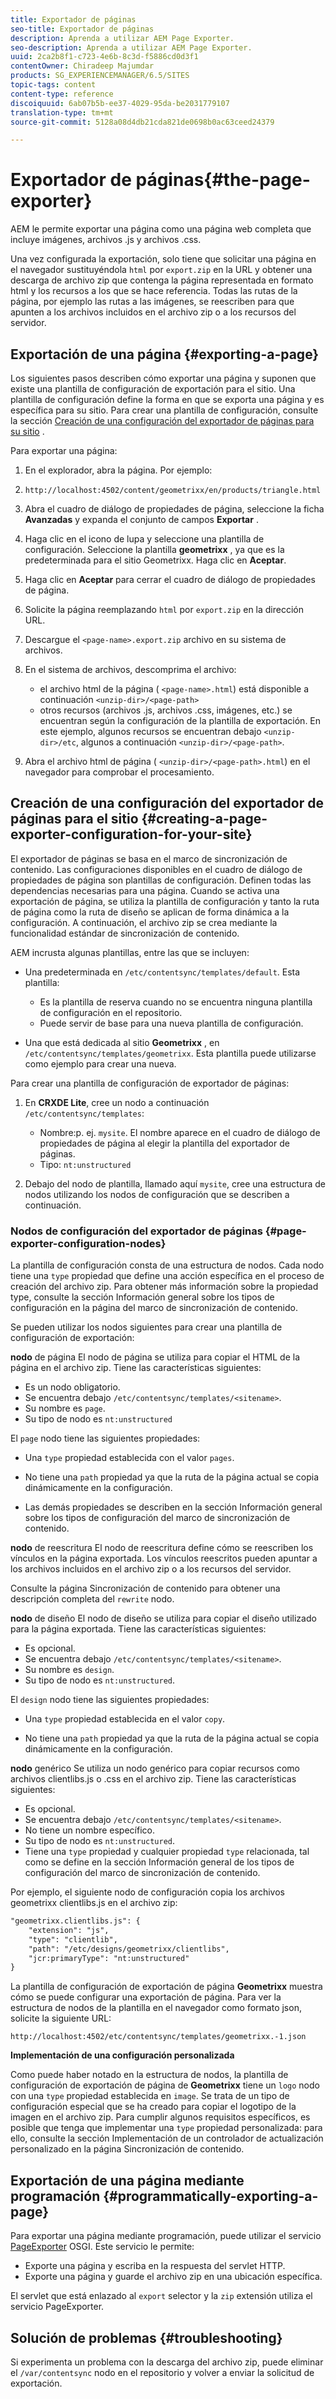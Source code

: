 ```yaml
---
title: Exportador de páginas
seo-title: Exportador de páginas
description: Aprenda a utilizar AEM Page Exporter.
seo-description: Aprenda a utilizar AEM Page Exporter.
uuid: 2ca2b8f1-c723-4e6b-8c3d-f5886cd0d3f1
contentOwner: Chiradeep Majumdar
products: SG_EXPERIENCEMANAGER/6.5/SITES
topic-tags: content
content-type: reference
discoiquuid: 6ab07b5b-ee37-4029-95da-be2031779107
translation-type: tm+mt
source-git-commit: 5128a08d4db21cda821de0698b0ac63ceed24379

---
```



# Exportador de páginas{#the-page-exporter}

AEM le permite exportar una página como una página web completa que incluye imágenes, archivos .js y archivos .css.

Una vez configurada la exportación, solo tiene que solicitar una página en el navegador sustituyéndola `html` por `export.zip` en la URL y obtener una descarga de archivo zip que contenga la página representada en formato html y los recursos a los que se hace referencia. Todas las rutas de la página, por ejemplo las rutas a las imágenes, se reescriben para que apunten a los archivos incluidos en el archivo zip o a los recursos del servidor.

## Exportación de una página {#exporting-a-page}

Los siguientes pasos describen cómo exportar una página y suponen que existe una plantilla de configuración de exportación para el sitio. Una plantilla de configuración define la forma en que se exporta una página y es específica para su sitio. Para crear una plantilla de configuración, consulte la sección [Creación de una configuración del exportador de páginas para su sitio](#creating-a-page-exporter-configuration-for-your-site) .

Para exportar una página:

1. En el explorador, abra la página. Por ejemplo:
1. `http://localhost:4502/content/geometrixx/en/products/triangle.html`
1. Abra el cuadro de diálogo de propiedades de página, seleccione la ficha **Avanzadas** y expanda el conjunto de campos **Exportar** .

1. Haga clic en el icono de lupa y seleccione una plantilla de configuración. Seleccione la plantilla **geometrixx** , ya que es la predeterminada para el sitio Geometrixx. Haga clic en **Aceptar**.

1. Haga clic en **Aceptar** para cerrar el cuadro de diálogo de propiedades de página.
1. Solicite la página reemplazando `html` por `export.zip` en la dirección URL.

1. Descargue el `<page-name>.export.zip` archivo en su sistema de archivos.

1. En el sistema de archivos, descomprima el archivo:

   * el archivo html de la página ( `<page-name>.html`) está disponible a continuación `<unzip-dir>/<page-path>`
   * otros recursos (archivos .js, archivos .css, imágenes, etc.) se encuentran según la configuración de la plantilla de exportación. En este ejemplo, algunos recursos se encuentran debajo `<unzip-dir>/etc`, algunos a continuación `<unzip-dir>/<page-path>`.

1. Abra el archivo html de página ( `<unzip-dir>/<page-path>.html`) en el navegador para comprobar el procesamiento.

## Creación de una configuración del exportador de páginas para el sitio {#creating-a-page-exporter-configuration-for-your-site}

El exportador de páginas se basa en el marco de sincronización de contenido. Las configuraciones disponibles en el cuadro de diálogo de propiedades de página son plantillas de configuración. Definen todas las dependencias necesarias para una página. Cuando se activa una exportación de página, se utiliza la plantilla de configuración y tanto la ruta de página como la ruta de diseño se aplican de forma dinámica a la configuración. A continuación, el archivo zip se crea mediante la funcionalidad estándar de sincronización de contenido.

AEM incrusta algunas plantillas, entre las que se incluyen:

* Una predeterminada en `/etc/contentsync/templates/default`. Esta plantilla:

   * Es la plantilla de reserva cuando no se encuentra ninguna plantilla de configuración en el repositorio.
   * Puede servir de base para una nueva plantilla de configuración.

* Una que está dedicada al sitio **Geometrixx** , en `/etc/contentsync/templates/geometrixx`. Esta plantilla puede utilizarse como ejemplo para crear una nueva.

Para crear una plantilla de configuración de exportador de páginas:

1. En **CRXDE Lite**, cree un nodo a continuación `/etc/contentsync/templates`:

   * Nombre:p. ej. `mysite`. El nombre aparece en el cuadro de diálogo de propiedades de página al elegir la plantilla del exportador de páginas.
   * Tipo: `nt:unstructured`

1. Debajo del nodo de plantilla, llamado aquí `mysite`, cree una estructura de nodos utilizando los nodos de configuración que se describen a continuación.

### Nodos de configuración del exportador de páginas {#page-exporter-configuration-nodes}

La plantilla de configuración consta de una estructura de nodos. Cada nodo tiene una `type` propiedad que define una acción específica en el proceso de creación del archivo zip. Para obtener más información sobre la propiedad type, consulte la sección Información general sobre los tipos de configuración en la página del marco de sincronización de contenido.

Se pueden utilizar los nodos siguientes para crear una plantilla de configuración de exportación:

**nodo** de página El nodo de página se utiliza para copiar el HTML de la página en el archivo zip. Tiene las características siguientes:

* Es un nodo obligatorio.
* Se encuentra debajo `/etc/contentsync/templates/<sitename>`.
* Su nombre es `page`.
* Su tipo de nodo es `nt:unstructured`

El `page` nodo tiene las siguientes propiedades:

* Una `type` propiedad establecida con el valor `pages`.

* No tiene una `path` propiedad ya que la ruta de la página actual se copia dinámicamente en la configuración.

* Las demás propiedades se describen en la sección Información general sobre los tipos de configuración del marco de sincronización de contenido.

**nodo** de reescritura El nodo de reescritura define cómo se reescriben los vínculos en la página exportada. Los vínculos reescritos pueden apuntar a los archivos incluidos en el archivo zip o a los recursos del servidor.

Consulte la página Sincronización de contenido para obtener una descripción completa del `rewrite` nodo.

**nodo** de diseño El nodo de diseño se utiliza para copiar el diseño utilizado para la página exportada. Tiene las características siguientes:

* Es opcional.
* Se encuentra debajo `/etc/contentsync/templates/<sitename>`.
* Su nombre es `design`.
* Su tipo de nodo es `nt:unstructured`.

El `design` nodo tiene las siguientes propiedades:

* Una `type` propiedad establecida en el valor `copy`.

* No tiene una `path` propiedad ya que la ruta de la página actual se copia dinámicamente en la configuración.

**nodo** genérico Se utiliza un nodo genérico para copiar recursos como archivos clientlibs.js o .css en el archivo zip. Tiene las características siguientes:

* Es opcional.
* Se encuentra debajo `/etc/contentsync/templates/<sitename>`.
* No tiene un nombre específico.
* Su tipo de nodo es `nt:unstructured`.
* Tiene una `type` propiedad y cualquier propiedad `type` relacionada, tal como se define en la sección Información general de los tipos de configuración del marco de sincronización de contenido.

Por ejemplo, el siguiente nodo de configuración copia los archivos geometrixx clientlibs.js en el archivo zip:

```xml
"geometrixx.clientlibs.js": {
    "extension": "js",
    "type": "clientlib",
    "path": "/etc/designs/geometrixx/clientlibs",
    "jcr:primaryType": "nt:unstructured"
}
```

La plantilla de configuración de exportación de página **Geometrixx** muestra cómo se puede configurar una exportación de página. Para ver la estructura de nodos de la plantilla en el navegador como formato json, solicite la siguiente URL:

`http://localhost:4502/etc/contentsync/templates/geometrixx.-1.json`

**Implementación de una configuración personalizada**

Como puede haber notado en la estructura de nodos, la plantilla de configuración de exportación de página de **Geometrixx** tiene un `logo` nodo con una `type` propiedad establecida en `image`. Se trata de un tipo de configuración especial que se ha creado para copiar el logotipo de la imagen en el archivo zip. Para cumplir algunos requisitos específicos, es posible que tenga que implementar una `type` propiedad personalizada: para ello, consulte la sección Implementación de un controlador de actualización personalizado en la página Sincronización de contenido.

## Exportación de una página mediante programación {#programmatically-exporting-a-page}

Para exportar una página mediante programación, puede utilizar el servicio [PageExporter](https://helpx.adobe.com/experience-manager/6-5/sites/developing/using/reference-materials/javadoc/index.html?com/day/cq/wcm/contentsync/PageExporter.html) OSGI. Este servicio le permite:

* Exporte una página y escriba en la respuesta del servlet HTTP.
* Exporte una página y guarde el archivo zip en una ubicación específica.

El servlet que está enlazado al `export` selector y la `zip` extensión utiliza el servicio PageExporter.

## Solución de problemas {#troubleshooting}

Si experimenta un problema con la descarga del archivo zip, puede eliminar el `/var/contentsync` nodo en el repositorio y volver a enviar la solicitud de exportación.

